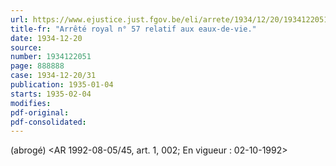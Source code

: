 ```yaml
---
url: https://www.ejustice.just.fgov.be/eli/arrete/1934/12/20/1934122051/justel
title-fr: "Arrêté royal n° 57 relatif aux eaux-de-vie."
date: 1934-12-20
source:
number: 1934122051
page: 888888
case: 1934-12-20/31
publication: 1935-01-04
starts: 1935-02-04
modifies:
pdf-original:
pdf-consolidated:
---
```


(abrogé) <AR 1992-08-05/45, art. 1, 002;  En vigueur :  02-10-1992>
